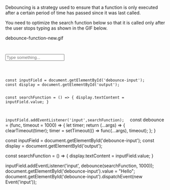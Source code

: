 Debouncing is a strategy used to ensure that a function is only executed after a certain period of time has passed since it was last called.

You need to optimize the search function below so that it is called only after the user stops typing as shown in the GIF below.


<image>debounce-function-new.gif</image>

<codeblock language="javascript" type="exercise" testMode="fixedInput">
<code>
<panel language="html">
<input type="text" id="debounce-input" placeholder="Type something...">
<p id="output"></p>
</panel>
<panel language="javascript">
const inputField = document.getElementById('debounce-input');
const display = document.getElementById('output');

const searchFunction = () => {
  display.textContent = inputField.value;
}

inputField.addEventListener('input',searchFunction);
</panel>
</code>
<solution>
const debounce = (func, timeout = 1000) => {
  let timer;
  return (...args) => {
    clearTimeout(timer);
    timer = setTimeout(() =>  func(...args), timeout);
  };
}

const inputField = document.getElementById('debounce-input');
const display = document.getElementById('output');

const searchFunction = () => {
  display.textContent = inputField.value;
}

inputField.addEventListener('input', debounce(searchFunction, 1000));
</solution>
<domtestevents>
<event>
document.getElementById('debounce-input').value = "Hello";
document.getElementById('debounce-input').dispatchEvent(new Event('input'));
</event>
</domtestevents>
</codeblock>
